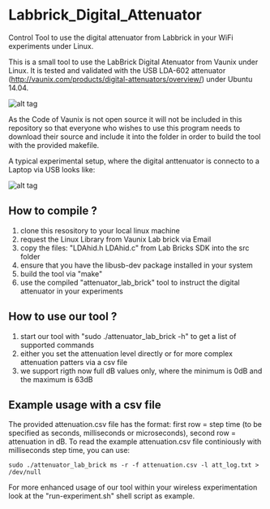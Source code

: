 # Labbrick_Digital_Attenuator
Control Tool to use the digital attenuator from Labbrick in your WiFi experiments under Linux.

This is a small tool to use the LabBrick Digital Atenuator from Vaunix under Linux. It is tested and validated with the USB LDA-602 attenuator (http://vaunix.com/products/digital-attenuators/overview/) under Ubuntu 14.04.

![alt tag](https://cloud.githubusercontent.com/assets/1880886/9039179/033e9f86-39fa-11e5-869c-4fd7ee60424e.jpg)

As the Code of Vaunix is not open source it will not be included in this
repository so that everyone who wishes to use this program needs to download
their source and include it into the folder in order to build the tool with the provided makefile.

A typical experimental setup, where the digital anttenuator is connecto to a Laptop via USB looks like:

![alt tag](https://cloud.githubusercontent.com/assets/1880886/9039288/a4e8f3c2-39fa-11e5-8fd9-68f4c43a9418.jpg)

## How to compile ?

1. clone this resository to your local linux machine
2. request the Linux Library from Vaunix Lab brick via Email
3. copy the files: "LDAhid.h LDAhid.c" from Lab Bricks SDK into the src folder
5. ensure that you have the libusb-dev package installed in your system
6. build the tool via "make"
7. use the compiled "attenuator_lab_brick" tool to instruct the digital attenuator in your experiments

## How to use our tool ?

1. start our tool with  "sudo ./attenuator_lab_brick -h" to get a list of supported commands
2. either you set the attenuation level directly or for more complex attenuation patters via a csv file
3. we support rigth now full dB values only, where the minimum is 0dB and the maximum is 63dB

## Example usage with a csv file

The provided attenuation.csv file has the format: first row = step time (to be specified as seconds, milliseconds or microseconds), second row = attenuation in dB.
To read the example attenuation.csv file continiously with milliseconds step time, you can use:
```
sudo ./attenuator_lab_brick ms -r -f attenuation.csv -l att_log.txt > /dev/null
```

For more enhanced usage of our tool within your wireless experimentation look at the "run-experiment.sh" shell script as example.
